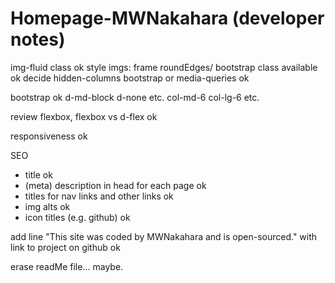 # Homepage-MWNakahara (developer notes)

img-fluid class ok
style imgs: frame roundEdges/ bootstrap class available ok
decide hidden-columns bootstrap or media-queries ok

bootstrap ok
d-md-block d-none etc.
col-md-6 col-lg-6 etc.

review flexbox, flexbox vs d-flex ok

responsiveness ok

SEO

- title ok
- (meta) description in head for each page ok
- titles for nav links and other links ok
- img alts ok
- icon titles (e.g. github) ok

add line "This site was coded by MWNakahara and is open-sourced." with link to project on github ok

erase readMe file... maybe.

